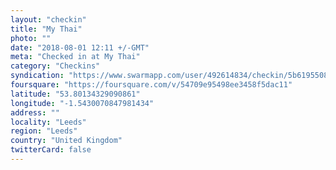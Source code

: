 ```yaml
---
layout: "checkin"
title: "My Thai"
photo: ""
date: "2018-08-01 12:11 +/-GMT"
meta: "Checked in at My Thai"
category: "Checkins"
syndication: "https://www.swarmapp.com/user/492614834/checkin/5b61955089ad46003181cb2b"
foursquare: "https://foursquare.com/v/54709e95498ee3458f5dac11"
latitude: "53.80134329090861"
longitude: "-1.5430070847981434"
address: ""
locality: "Leeds"
region: "Leeds"
country: "United Kingdom"
twitterCard: false
---
```

